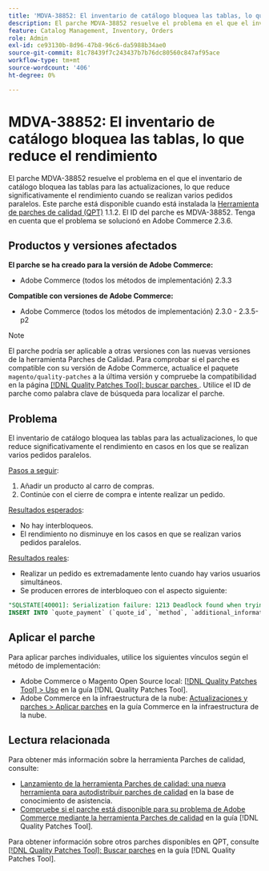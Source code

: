 ```yaml
---
title: 'MDVA-38852: El inventario de catálogo bloquea las tablas, lo que reduce el rendimiento'
description: El parche MDVA-38852 resuelve el problema en el que el inventario de catálogo bloquea las tablas para las actualizaciones, lo que reduce significativamente el rendimiento cuando se realizan varios pedidos paralelos. Este parche está disponible cuando está instalada la [Quality Patches Tool (QPT)](https://experienceleague.adobe.com/en/docs/commerce-knowledge-base/kb/announcements/commerce-announcements/magento-quality-patches-released-new-tool-to-self-serve-quality-patches) 1.1.2. El ID del parche es MDVA-38852. Tenga en cuenta que el problema se solucionó en Adobe Commerce 2.3.6.
feature: Catalog Management, Inventory, Orders
role: Admin
exl-id: ce93130b-8d96-47b8-96c6-da5988b34ae0
source-git-commit: 81c78439f7c243437b7b76dc80560c847af95ace
workflow-type: tm+mt
source-wordcount: '406'
ht-degree: 0%

---
```


# MDVA-38852: El inventario de catálogo bloquea las tablas, lo que reduce el rendimiento

El parche MDVA-38852 resuelve el problema en el que el inventario de catálogo bloquea las tablas para las actualizaciones, lo que reduce significativamente el rendimiento cuando se realizan varios pedidos paralelos. Este parche está disponible cuando está instalada la [Herramienta de parches de calidad (QPT)](https://experienceleague.adobe.com/en/docs/commerce-knowledge-base/kb/announcements/commerce-announcements/magento-quality-patches-released-new-tool-to-self-serve-quality-patches) 1.1.2. El ID del parche es MDVA-38852. Tenga en cuenta que el problema se solucionó en Adobe Commerce 2.3.6.

## Productos y versiones afectados

**El parche se ha creado para la versión de Adobe Commerce:**

* Adobe Commerce (todos los métodos de implementación) 2.3.3

**Compatible con versiones de Adobe Commerce:**

* Adobe Commerce (todos los métodos de implementación) 2.3.0 - 2.3.5-p2

>[!NOTE]
>
>El parche podría ser aplicable a otras versiones con las nuevas versiones de la herramienta Parches de Calidad. Para comprobar si el parche es compatible con su versión de Adobe Commerce, actualice el paquete `magento/quality-patches` a la última versión y compruebe la compatibilidad en la página [[!DNL Quality Patches Tool]: buscar parches ](https://experienceleague.adobe.com/en/docs/commerce-knowledge-base/kb/announcements/commerce-announcements/magento-quality-patches-released-new-tool-to-self-serve-quality-patches). Utilice el ID de parche como palabra clave de búsqueda para localizar el parche.

## Problema

El inventario de catálogo bloquea las tablas para las actualizaciones, lo que reduce significativamente el rendimiento en casos en los que se realizan varios pedidos paralelos.

<u>Pasos a seguir</u>:

1. Añadir un producto al carro de compras.
1. Continúe con el cierre de compra e intente realizar un pedido.

<u>Resultados esperados</u>:

* No hay interbloqueos.
* El rendimiento no disminuye en los casos en que se realizan varios pedidos paralelos.

<u>Resultados reales</u>:

* Realizar un pedido es extremadamente lento cuando hay varios usuarios simultáneos.
* Se producen errores de interbloqueo con el aspecto siguiente:

```SQL
"SQLSTATE[40001]: Serialization failure: 1213 Deadlock found when trying to get lock; try restarting transaction, query was:
INSERT INTO `quote_payment` (`quote_id`, `method`, `additional_information`) VALUES (?, ?, ?)"
```

## Aplicar el parche

Para aplicar parches individuales, utilice los siguientes vínculos según el método de implementación:

* Adobe Commerce o Magento Open Source local: [[!DNL Quality Patches Tool] > Uso](/help/tools/quality-patches-tool/usage.md) en la guía [!DNL Quality Patches Tool].
* Adobe Commerce en la infraestructura de la nube: [Actualizaciones y parches > Aplicar parches](https://experienceleague.adobe.com/docs/commerce-cloud-service/user-guide/develop/upgrade/apply-patches.html) en la guía Commerce en la infraestructura de la nube.

## Lectura relacionada

Para obtener más información sobre la herramienta Parches de calidad, consulte:

* [Lanzamiento de la herramienta Parches de calidad: una nueva herramienta para autodistribuir parches de calidad](https://experienceleague.adobe.com/en/docs/commerce-knowledge-base/kb/announcements/commerce-announcements/magento-quality-patches-released-new-tool-to-self-serve-quality-patches) en la base de conocimiento de asistencia.
* [Compruebe si el parche está disponible para su problema de Adobe Commerce mediante la herramienta Parches de calidad](/help/tools/quality-patches-tool/patches-available-in-qpt/check-patch-for-magento-issue-with-magento-quality-patches.md) en la guía [!DNL Quality Patches Tool].

Para obtener información sobre otros parches disponibles en QPT, consulte [[!DNL Quality Patches Tool]: Buscar parches](https://experienceleague.adobe.com/tools/commerce-quality-patches/index.html) en la guía [!DNL Quality Patches Tool].
